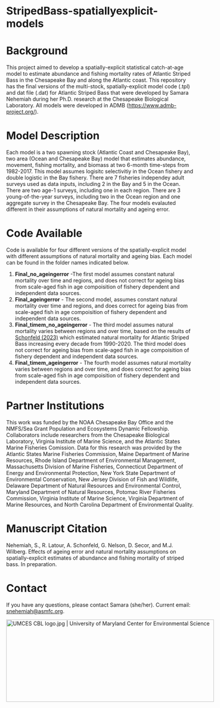 # StripedBass-spatiallyexplicit-models

# Background
This project aimed to develop a spatially-explicit statistical catch-at-age model to estimate abundance and fishing mortality rates of Atlantic Striped Bass in the Chesapeake Bay and along the Atlantic coast. This repository has the final versions of the multi-stock, spatially-explicit model code (.tpl) and dat file (.dat) for  Atlantic Striped Bass that were developed by Samara Nehemiah during her Ph.D. research at the Chesapeake Biological Laboratory. All models were developed in ADMB (https://www.admb-project.org/). 

# Model Description
Each model is a two spawning stock (Atlantic Coast and Chesapeake Bay), two area (Ocean and Chesapeake Bay) model that estimates abundance, movement, fishing mortality, and biomass at two 6-month time-steps from 1982-2017. This model assumes logisitc selectivitiy in the Ocean fishery and double logistic in the Bay fishery. There are 7 fisheries independey adult surveys used as data inputs, including 2 in the Bay and 5 in the Ocean. There are two age-1 surveys, including one in each region. There are 3 young-of-the-year surveys, including two in the Ocean region and one aggregate survey in the Chesapeake Bay. The four models evalauted different in their assumptions of natural mortality and ageing error. 

# Code Available
Code is available for four different versions of the spatially-explicit model with different assumptions of natural mortality and ageing bias. Each model can be found in the folder names indicated below. 
1. **Final_no_ageingerror** -The first model assumes constant natural mortality over time and regions, and does not correct for ageing bias from scale-aged fish in age compoisition of fishery dependent and independent data sources.
2. **Final_ageingerror** - The second model, assumes constant natural mortality over time and regions, and does correct for ageing bias from scale-aged fish in age compoisition of fishery dependent and independent data sources. 
3. **Final_timem_no_ageingerror** - The third model assumes natural mortality varies between regions and over time, based on the results of [Schonfeld (2023)](https://scholarworks.wm.edu/etd/1686662915/) which estimated natural mortality for Atlantic Striped Bass increasing every decade from 1990-2020. The third model does not correct for ageing bias from scale-aged fish in age compoisition of fishery dependent and independent data sources.
4. **Final_timem_ageingerror** - The fourth model assumes natural mortality varies between regions and over time, and does correct for ageing bias from scale-aged fish in age compoisition of fishery dependent and independent data sources.

# Partner Institutions
This work was funded by the NOAA Chesapeake Bay Office and the NMFS/Sea Grant Population and Ecosystems Dynamic Fellowship. Collaborators include researchers from the Chesapeake Biological Laboratory, Virginia Institute of Marine Science, and the Atlantic States Marine Fisheries Comission. Data for this research was provided by the Atlantic States Marine Fisheries Commission, Maine Department of Marine Resources, Rhode Island Department of Environmental Management, Massachusetts Division of Marine Fisheries, Connecticut Department of Energy and Environmental Protection, New York State Department of Environmental Conservation, New Jersey Division of Fish and Wildlife, Delaware Department of Natural Resources and Environmental Control, Maryland Department of Natural Resources, Potomac River Fisheries Commission, Virginia Institute of Marine Science, Virginia Department of Marine Resources, and North Carolina Department of Environmental Quality.

# Manuscript Citation
Nehemiah, S., R. Latour, A. Schonfeld, G. Nelson, D. Secor, and M.J. Wilberg. Effects of ageing error and natural mortality assumptions on spatially-explicit estimates of abundance and fishing mortality of striped bass. In preparation.

# Contact
If you have any questions, please contact Samara (she/her). Current email: snehemiah@asmfc.org. 

<img src="https://www.umces.edu/sites/default/files/UMCES-CBL-logo.jpg" jsaction="" class="sFlh5c pT0Scc iPVvYb" style="max-width: 600px; height: 221px; margin: 0px; width: 557px;" alt="UMCES CBL logo.jpg | University of Maryland Center for Environmental Science" jsname="kn3ccd" aria-hidden="false">
